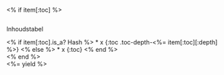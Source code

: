 <article class="blogpost column is-offset-2 is-8" markdown="1">

<% if item[:toc] %>
<div id="table-of-contents" class="menu column" markdown="1">
  <p class="menu-label">
    Inhoudstabel
  </p>
<% if item[:toc].is_a? Hash %>
* x
{:toc .toc-depth-<%= item[:toc][:depth] %>}
<% else %>
* x
{:toc}
<% end %>
</div>
<% end %>

<div class="content is-medium" markdown="1">
<%= yield %>
</div>
</article>
